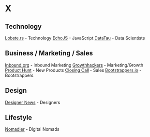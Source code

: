 # X

## Technology

[Lobste.rs](https://lobste.rs/) - Technology 
[EchoJS](http://www.echojs.com/) - JavaScript 
[DataTau](http://www.datatau.com/) - Data Scientists

## Business / Marketing / Sales

[Inbound.org](http://inbound.org/) - Inbound Marketing 
[Growthhackers](http://growthhackers.com/) - Marketing/Growth 
[Product Hunt](http://www.producthunt.com/) - New Products 
[Closing Call](http://closingcall.co/) - Sales 
[Bootstrappers.io](http://www.bootstrappers.io/) - Bootstrappers 

## Design

[Designer News](https://www.designernews.co/) - Designers 

## Lifestyle

[Nomadler](http://nomadler.com/) - Digital Nomads 
